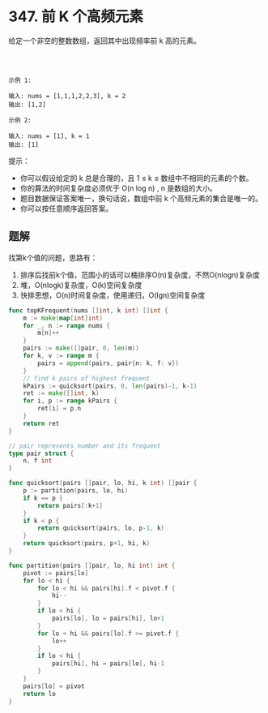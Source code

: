 # 347. 前 K 个高频元素

给定一个非空的整数数组，返回其中出现频率前 k 高的元素。

 
```

示例 1:

输入: nums = [1,1,1,2,2,3], k = 2
输出: [1,2]

示例 2:

输入: nums = [1], k = 1
输出: [1]

```

提示：

- 你可以假设给定的 k 总是合理的，且 1 ≤ k ≤ 数组中不相同的元素的个数。
- 你的算法的时间复杂度必须优于 O(n log n) , n 是数组的大小。
- 题目数据保证答案唯一，换句话说，数组中前 k 个高频元素的集合是唯一的。
- 你可以按任意顺序返回答案。

## 题解

找第k个值的问题，思路有：
1. 排序后找前k个值，范围小的话可以桶排序O(n)复杂度，不然O(nlogn)复杂度
2. 堆，O(nlogk)复杂度，O(k)空间复杂度
3. 快排思想，O(n)时间复杂度，使用递归，O(lgn)空间复杂度

```go
func topKFrequent(nums []int, k int) []int {
    m := make(map[int]int)
    for _, n := range nums {
        m[n]++
    }
    pairs := make([]pair, 0, len(m))
    for k, v := range m {
        pairs = append(pairs, pair{n: k, f: v})
    }
    // find k pairs of highest frequent
    kPairs := quicksort(pairs, 0, len(pairs)-1, k-1)
    ret := make([]int, k)
    for i, p := range kPairs {
        ret[i] = p.n
    }
    return ret
}

// pair represents number and its frequent
type pair struct {
    n, f int
}

func quicksort(pairs []pair, lo, hi, k int) []pair {
    p := partition(pairs, lo, hi)
    if k == p {
        return pairs[:k+1]
    }
    if k < p {
        return quicksort(pairs, lo, p-1, k)
    }
    return quicksort(pairs, p+1, hi, k)
}

func partition(pairs []pair, lo, hi int) int {
    pivot := pairs[lo]
    for lo < hi {
        for lo < hi && pairs[hi].f < pivot.f {
            hi--
        }
        if lo < hi {
            pairs[lo], lo = pairs[hi], lo+1
        }
        for lo < hi && pairs[lo].f >= pivot.f {
            lo++
        }
        if lo < hi {
            pairs[hi], hi = pairs[lo], hi-1
        }
    }
    pairs[lo] = pivot
    return lo
}
```
